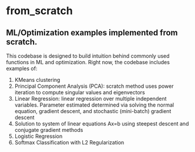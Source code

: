 # from_scratch
## ML/Optimization examples implemented from scratch.
 
 This codebase is designed to build intuition behind commonly used functions in ML and optimization.  Right now, the codebase includes examples of:
 <ol>
 <li>KMeans clustering</li>
 <li>Principal Component Analysis (PCA): scratch method uses power iteration to compute singular values and eigenvectors</li>
 <li>Linear Regression: linear regression over multiple independent variables.  Parameter estimated determined via solving the normal equation, gradient descent, and stochastic (mini-batch) gradient descent</li>
 <li>Solution to system of linear equations Ax=b using steepest descent and conjugate gradient methods</li>
 <li>Logistic Regression</li>
 <li>Softmax Classification with L2 Regularization</li>
 </ol>

